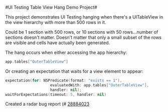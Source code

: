 #UI Testing Table View Hang Demo Project#

This project demonstrates UI Testing hanging when there's a UITableView in the view hierarchy with more than 500 rows in it.

 
Could be 1 section with 500 rows, or 10 sections with 50 rows...number of sections doesn't matter.  Doesn't matter that only a small subset of the rows are visible and cells have actually been generated.
 
The hang occurs when either accessing the app hierarchy:
 
```swift
app.tables["OuterTableView"]
```
 
Or creating an expectation that waits for a view element to appear:

```swift
expectation(for: NSPredicate(format: "exists == 1"),  
                    evaluatedWith: app.tables["OuterTableView"],  
                    handler: nil);  
waitForExpectations(timeout: 5, handler: nil)  
```
 
Created a radar bug report (# [28884023](rdar://28884023]) 
